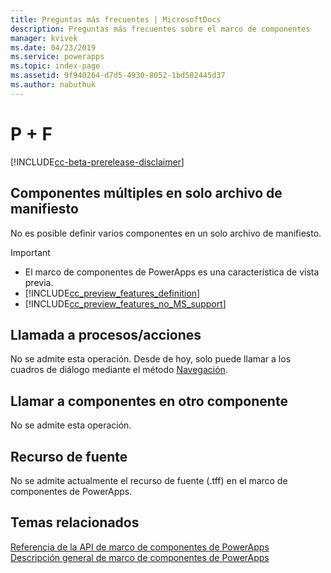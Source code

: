 ```yaml
---
title: Preguntas más frecuentes | MicrosoftDocs
description: Preguntas más frecuentes sobre el marco de componentes
manager: kvivek
ms.date: 04/23/2019
ms.service: powerapps
ms.topic: index-page
ms.assetid: 9f940264-d7d5-4930-8052-1bd582445d37
ms.author: nabuthuk
---
```


# <a name="faqs"></a>P + F

[!INCLUDE[cc-beta-prerelease-disclaimer](../../includes/cc-beta-prerelease-disclaimer.md)]

## <a name="multiple-components-in-single-manifest-file"></a>Componentes múltiples en solo archivo de manifiesto

No es posible definir varios componentes en un solo archivo de manifiesto. 

> [!IMPORTANT]
> - El marco de componentes de PowerApps es una característica de vista previa.
> - [!INCLUDE[cc_preview_features_definition](../../includes/cc-preview-features-definition.md)] 
> - [!INCLUDE[cc_preview_features_no_MS_support](../../includes/cc-preview-features-no-ms-support.md)]

## <a name="calling-processesactions"></a>Llamada a procesos/acciones

No se admite esta operación. Desde de hoy, solo puede llamar a los cuadros de diálogo mediante el método [Navegación](reference/navigation.md).

## <a name="calling-components-within-another-component"></a>Llamar a componentes en otro componente

No se admite esta operación.

## <a name="font-resource"></a>Recurso de fuente

No se admite actualmente el recurso de fuente (.tff) en el marco de componentes de PowerApps.

## <a name="related-topics"></a>Temas relacionados

[Referencia de la API de marco de componentes de PowerApps](reference/index.md)<br/>
[Descripción general de marco de componentes de PowerApps](overview.md)